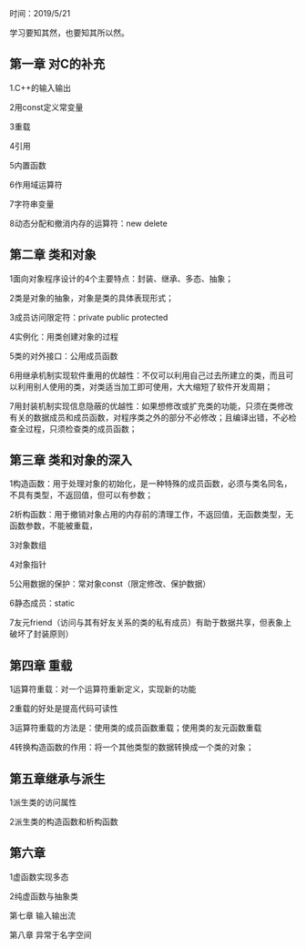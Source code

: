 时间：2019/5/21

学习要知其然，也要知其所以然。

## 第一章 对C的补充

1.C++的输入输出

2用const定义常变量

3重载

4引用

5内置函数

6作用域运算符

7字符串变量

8动态分配和撤消内存的运算符：new delete



## 第二章 类和对象

1面向对象程序设计的4个主要特点：封装、继承、多态、抽象；

2类是对象的抽象，对象是类的具体表现形式；

3成员访问限定符：private public protected

4实例化：用类创建对象的过程

5类的对外接口：公用成员函数

6用继承机制实现软件重用的优越性：不仅可以利用自己过去所建立的类，而且可以利用别人使用的类，对类适当加工即可使用，大大缩短了软件开发周期；

7用封装机制实现信息隐蔽的优越性：如果想修改或扩充类的功能，只须在类修改有关的数据成员和成员函数，对程序类之外的部分不必修改；且编译出错，不必检查全过程，只须检查类的成员函数；



## 第三章 类和对象的深入

1构造函数：用于处理对象的初始化，是一种特殊的成员函数，必须与类名同名，不具有类型，不返回值，但可以有参数；

2析构函数：用于撤销对象占用的内存前的清理工作，不返回值，无函数类型，无函数参数，不能被重载，

3对象数组

4对象指针

5公用数据的保护：常对象const（限定修改、保护数据）

6静态成员：static

7友元friend（访问与其有好友关系的类的私有成员）有助于数据共享，但表象上破坏了封装原则）



## 第四章 重载

1运算符重载：对一个运算符重新定义，实现新的功能

2重载的好处是提高代码可读性

3运算符重载的方法是：使用类的成员函数重载；使用类的友元函数重载

4转换构造函数的作用：将一个其他类型的数据转换成一个类的对象；



## 第五章继承与派生

1派生类的访问属性

2派生类的构造函数和析构函数



## 第六章

1虚函数实现多态

2纯虚函数与抽象类



第七章 输入输出流

第八章 异常于名字空间
